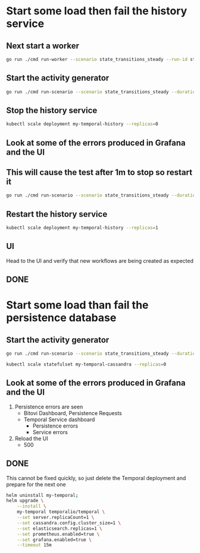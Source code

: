 # Start some load then fail the history service

## Next start a worker
```bash
go run ./cmd run-worker --scenario state_transitions_steady --run-id state_transitions_steady_test --language go
```

## Start the activity generator
```bash
go run ./cmd run-scenario --scenario state_transitions_steady --duration 10m --option state-transitions-per-second=10 --run-id state_transitions_steady_test &>> ../logs/state_transitions_steady.log
```

## Stop the history service

```bash
kubectl scale deployment my-temporal-history --replicas=0
```

## Look at some of the errors produced in Grafana and the UI

## This will cause the test after 1m to stop so restart it
```bash
go run ./cmd run-scenario --scenario state_transitions_steady --duration 10m --option state-transitions-per-second=10 --run-id state_transitions_steady_test &>> ../logs/state_transitions_steady.log
```

## Restart the history service
```bash
kubectl scale deployment my-temporal-history --replicas=1
```

## UI
Head to the UI and verify that new workflows are being created as expected

## DONE

# Start some load than fail the persistence database


## Start the activity generator
```bash
go run ./cmd run-scenario --scenario state_transitions_steady --duration 10m --option state-transitions-per-second=10 --run-id state_transitions_steady_test &>> ../logs/state_transitions_steady.log
```

```bash
kubectl scale statefulset my-temporal-cassandra --replicas=0
```

## Look at some of the errors produced in Grafana and the UI

1. Persistence errors are seen
    - Bitovi Dashboard, Persistence Requests
    - Temporal Service dashboard
        - Persistence errors
        - Service errors
2. Reload the UI
    - 500


## DONE
This cannot be fixed quickly, so just delete the Temporal deployment and prepare for the next one

```bash
helm uninstall my-temporal;
helm upgrade \
    --install \
    my-temporal temporalio/temporal \
    --set server.replicaCount=1 \
    --set cassandra.config.cluster_size=1 \
    --set elasticsearch.replicas=1 \
    --set prometheus.enabled=true \
    --set grafana.enabled=true \
    --timeout 15m
```
